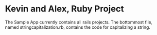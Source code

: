 # Kevin and Alex, Ruby Project

The Sample App currently contains all rails projects.
The bottommost file, named stringcapitalization.rb, contains the code for capitalizing a string.

